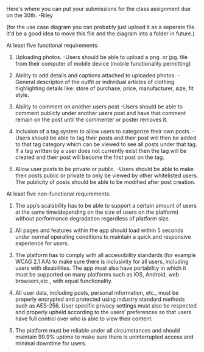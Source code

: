 Here's where you can put your submissions for the class assignment due on the 30th. -Riley

(for the use case diagram you can probably just upload it as a seperate file. It'd be a good idea to move this file and the diagram into a folder in future.)





At least five functional requirements:

1) Uploading photos.
-Users should be able to upload a png. or jpg. file from their computer of mobile device (mobile functionality permitting)

2) Ability to add details and captions attached to uploaded photos.
-General descripton of the outfit or individual articles of clothing highlighting details like: store of purchase, price, manufacturer, size, fit style.

3) Ability to comment on another users post
-Users should be able to comment publicly under another users post and have that comment remain on the post until the commenter or poster removes it.

4) Inclusion of a tag system to allow users to categorize their own posts.
-Users should be able to tag their posts and their post will then be added to that tag category which can be viewed to see all posts under that tag. If a tag written by a user does not currently exist then the tag will be created and their post will become the first post on the tag.

5) Allow user posts to be private or public.
-Users should be able to make their posts public or private to only be viewed by other whitelisted users. The publicity of posts should be able to be modified after post creation.




At least five non-functional requirements:

1. The app’s scalability has to be able to support a certain amount of users at the same time(depending on the size of users on the platform) without performance degradation regardless of platform size.

2. All pages and features within the app should load within 5 seconds under normal operating conditions to maintain a quick and responsive experience for users.

3. The platform has to comply with all accessibility standards (for example WCAG 2.1 AA) to make sure there is inclusivity for all users, including users with disabilities. The app must also have portability in which it must be supported on many platforms such as iOS, Android, web browsers,etc., with equal functionality.

4. All user data, including posts, personal information, etc., must be properly encrypted and protected using industry standard methods such as AES-256. User specific privacy settings must also be respected and properly upheld according to the users’ preferences so that users have full control over who is able to view their content.

5. The platform must be reliable under all circumstances and should maintain 99.9% uptime to make sure there is uninterrupted access and minimal downtime for users. 


